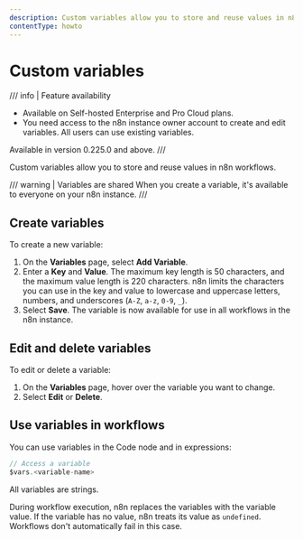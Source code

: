 ```yaml
---
description: Custom variables allow you to store and reuse values in n8n workflows. 
contentType: howto
---
```


# Custom variables

/// info | Feature availability
* Available on Self-hosted Enterprise and Pro Cloud plans.
* You need access to the n8n instance owner account to create and edit variables. All users can use existing variables.

Available in version 0.225.0 and above.
///	

Custom variables allow you to store and reuse values in n8n workflows. 

/// warning | Variables are shared
When you create a variable, it's available to everyone on your n8n instance.
///
## Create variables

To create a new variable:

1. On the **Variables** page, select **Add Variable**.
3. Enter a **Key** and **Value**. The maximum key length is 50 characters, and the maximum value length is 220 characters. n8n limits the characters you can use in the key and value to lowercase and uppercase letters, numbers, and underscores (`A-Z`, `a-z`, `0-9`, `_`).
4. Select **Save**. The variable is now available for use in all workflows in the n8n instance.

## Edit and delete variables

To edit or delete a variable:

1. On the **Variables** page, hover over the variable you want to change.
2. Select **Edit** or **Delete**.

## Use variables in workflows

You can use variables in the Code node and in expressions:

```javascript
// Access a variable
$vars.<variable-name>
```

All variables are strings.

During workflow execution, n8n replaces the variables with the variable value. If the variable has no value, n8n treats its value as `undefined`. Workflows don't automatically fail in this case.
